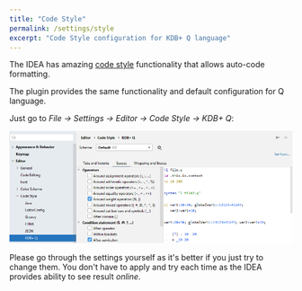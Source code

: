 ```yaml
---
title: "Code Style"
permalink: /settings/style
excerpt: "Code Style configuration for KDB+ Q language"
---
```


The IDEA has amazing [code style](https://www.jetbrains.com/help/idea/code-style.html) functionality that allows
auto-code formatting.

The plugin provides the same functionality and default configuration for Q language.

Just go to _File -> Settings -> Editor -> Code Style -> KDB+ Q_:

![styleOverview](/assets/images/settings/style/styleOverview.png)

Please go through the settings yourself as it's better if you just try to change them. You don't have to apply and try
each time as the IDEA provides ability to see result _online_. 